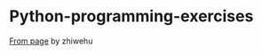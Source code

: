 # Python-programming-exercises
[From page](https://github.com/zhiwehu/Python-programming-exercises/blob/master/100%2B%20Python%20challenging%20programming%20exercises.txt) by zhiwehu
